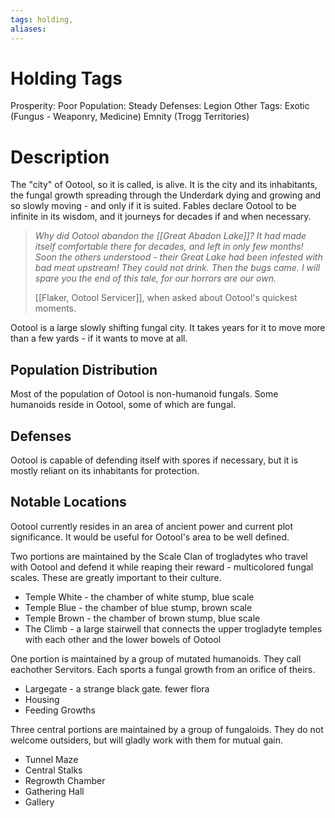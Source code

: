 ```yaml
---
tags: holding,
aliases:
---
```


# Holding Tags
Prosperity: Poor
Population: Steady
Defenses: Legion
Other Tags: Exotic (Fungus - Weaponry, Medicine) Emnity (Trogg Territories)

# Description
The "city" of Ootool, so it is called, is alive. It is the city and its inhabitants, the fungal growth spreading through the Underdark dying and growing and so slowly moving - and only if it is suited. Fables declare Ootool to be infinite in its wisdom, and it journeys for decades if and when necessary.

> *Why did Ootool abandon the [[Great Abadon Lake]]? It had made itself comfortable there for decades, and left in only few months! Soon the others understood - their Great Lake had been infested with bad meat upstream! They could not drink. Then the bugs came. I will spare you the end of this tale, for our horrors are our own.*
> 
> [[Flaker, Ootool Servicer]], when asked about Ootool's quickest moments.

Ootool is a large slowly shifting fungal city. It takes years for it to move more than a few yards - if it wants to move at all.

## Population Distribution
Most of the population of Ootool is non-humanoid fungals. Some humanoids reside in Ootool, some of which are fungal.

## Defenses
Ootool is capable of defending itself with spores if necessary, but it is mostly reliant on its inhabitants for protection.

## Notable Locations
Ootool currently resides in an area of ancient power and current plot significance. It would be useful for Ootool's area to be well defined.

Two portions are maintained by the Scale Clan of trogladytes who travel with Ootool and defend it while reaping their reward - multicolored fungal scales. These are greatly important to their culture.

- Temple White - the chamber of white stump, blue scale
- Temple Blue - the chamber of blue stump, brown scale
- Temple Brown - the chamber of brown stump, blue scale
- The Climb - a large stairwell that connects the upper trogladyte temples with each other and the lower bowels of Ootool

One portion is maintained by a group of mutated humanoids. They call eachother Servitors. Each sports a fungal growth from an orifice of theirs.

- Largegate - a strange black gate. fewer flora 
- Housing
- Feeding Growths

Three central portions are maintained by a group of fungaloids. They do not welcome outsiders, but will gladly work with them for mutual gain.

- Tunnel Maze
- Central Stalks
- Regrowth Chamber
- Gathering Hall
- Gallery


